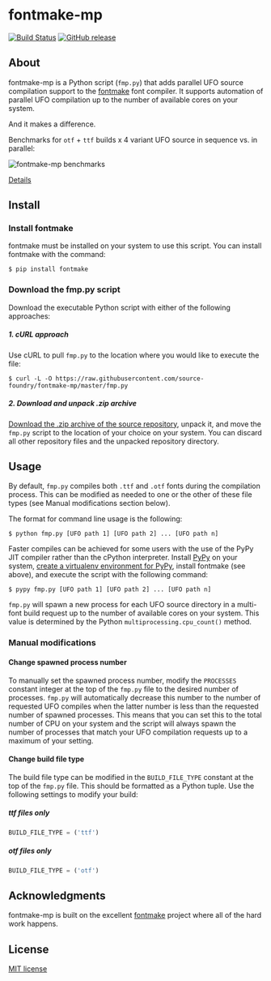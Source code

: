# fontmake-mp 

[![Build Status](https://semaphoreci.com/api/v1/sourcefoundry/fontmake-mp/branches/master/badge.svg)](https://semaphoreci.com/sourcefoundry/fontmake-mp)
[![GitHub release](https://img.shields.io/github/release/source-foundry/fontmake-mp.svg?style=flat-square)](https://github.com/source-foundry/fontmake-mp/releases/latest)

## About

fontmake-mp is a Python script (`fmp.py`) that adds parallel UFO source compilation support to the [fontmake](https://github.com/googlei18n/fontmake) font compiler.  It supports automation of parallel UFO compilation up to the number of available cores on your system.

And it makes a difference.

Benchmarks for `otf` + `ttf` builds x 4 variant UFO source in sequence vs. in parallel:


<img src="https://github.com/source-foundry/fontmake-mp/raw/master/img/benchmarks-crunch.png" alt="fontmake-mp benchmarks" />

[Details](BENCHMARKS.md)

## Install

### Install fontmake

fontmake must be installed on your system to use this script.  You can install fontmake with the command:

```
$ pip install fontmake
```

### Download the fmp.py script

Download the executable Python script with either of the following approaches:

##### 1. cURL approach

Use cURL to pull `fmp.py` to the location where you would like to execute the file:
 
```
$ curl -L -O https://raw.githubusercontent.com/source-foundry/fontmake-mp/master/fmp.py
```

##### 2. Download and unpack .zip archive

[Download the .zip archive of the source repository](https://github.com/source-foundry/fontmake-mp/archive/master.zip), unpack it, and move the `fmp.py` script to the location of your choice on your system. You can discard all other repository files and the unpacked repository directory.

## Usage

By default, `fmp.py` compiles both `.ttf` and `.otf` fonts during the compilation process.  This can be modified as needed to one or the other of these file types (see Manual modifications section below). 

The format for command line usage is the following:

```
$ python fmp.py [UFO path 1] [UFO path 2] ... [UFO path n]
```

Faster compiles can be achieved for some users with the use of the PyPy JIT compiler rather than the cPython interpreter.  Install [PyPy](http://pypy.org/) on your system, [create a virtualenv environment for PyPy](http://docs.python-guide.org/en/latest/dev/virtualenvs/#lower-level-virtualenv), install fontmake (see above), and execute the script with the following command:

```
$ pypy fmp.py [UFO path 1] [UFO path 2] ... [UFO path n]
```

`fmp.py` will spawn a new process for each UFO source directory in a multi-font build request up to the number of available cores on your system.  This value is determined by the Python `multiprocessing.cpu_count()` method.


### Manual modifications

#### Change spawned process number

To manually set the spawned process number, modify the `PROCESSES` constant integer at the top of the `fmp.py` file to the desired number of processes.  `fmp.py` will automatically decrease this number to the number of requested UFO compiles when the latter number is less than the requested number of spawned processes.  This means that you can set this to the total number of CPU on your system and the script will always spawn the number of processes that match your UFO compilation requests up to a maximum of your setting.


#### Change build file type

The build file type can be modified in the `BUILD_FILE_TYPE` constant at the top of the `fmp.py` file.  This should be formatted as a Python tuple.  Use the following settings to modify your build:

##### ttf files only

```python
BUILD_FILE_TYPE = ('ttf')
```

##### otf files only

```python
BUILD_FILE_TYPE = ('otf')
```

## Acknowledgments

fontmake-mp is built on the excellent [fontmake](https://github.com/googlei18n/fontmake) project where all of the hard work happens.

## License

[MIT license](https://github.com/source-foundry/fontmake-mp/blob/master/LICENSE.md)